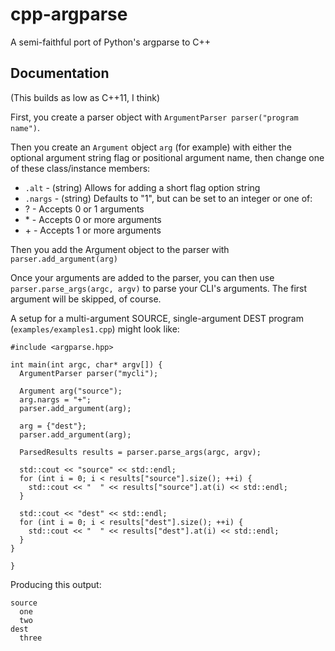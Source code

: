 # cpp-argparse
A semi-faithful port of Python's argparse to C++

## Documentation
(This builds as low as C++11, I think)

First, you create a parser object with `ArgumentParser parser("program name")`.

Then you create an `Argument` object `arg` (for example) with either the optional argument string flag or positional argument name, then change one of these class/instance members:
- `.alt` - (string) Allows for adding a short flag option string
- `.nargs` - (string) Defaults to "1", but can be set to an integer or one of:
 - \? - Accepts 0 or 1 arguments
 - \* - Accepts 0 or more arguments
 - \+ - Accepts 1 or more arguments

Then you add the Argument object to the parser with `parser.add_argument(arg)`

Once your arguments are added to the parser, you can then use `parser.parse_args(argc, argv)` to parse your CLI's arguments. The first argument will be skipped, of course.

A setup for a multi-argument SOURCE, single-argument DEST program (`examples/examples1.cpp`) might look like:

    #include <argparse.hpp>

    int main(int argc, char* argv[]) {
      ArgumentParser parser("mycli");

      Argument arg("source");
      arg.nargs = "+";
      parser.add_argument(arg);

      arg = {"dest"};
      parser.add_argument(arg);

      ParsedResults results = parser.parse_args(argc, argv);

      std::cout << "source" << std::endl;
      for (int i = 0; i < results["source"].size(); ++i) {
        std::cout << "  " << results["source"].at(i) << std::endl;
      }

      std::cout << "dest" << std::endl;
      for (int i = 0; i < results["dest"].size(); ++i) {
        std::cout << "  " << results["dest"].at(i) << std::endl;
      }
    }

    }

Producing this output:

    source
      one
      two
    dest
      three
